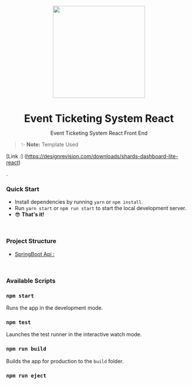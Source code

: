 <p align="center">

<img src="images/avatars/logo.png" width="250" />
</a>
</p>

<h1 align="center" style="border-bottom: none !important; margin-bottom: 5px !important;"> Event Ticketing System  React</h1>


<p align="center">
Event Ticketing System  React Front End <br /> 
</p>


> ✨ **Note:** Template Used 
<p align="center">

[Link :] (https://designrevision.com/downloads/shards-dashboard-lite-react)
</p> .

<br />

### Quick Start

* Install dependencies by running `yarn` or `npm install`.
* Run `yarn start` or `npm run start` to start the local development server.
* 😎 **That's it!** 

<br />

### Project Structure

- [SpringBoot Api  :](https://github.com/rachidoubahmane99/EventTicket-springboot.git)


<br />

### Available Scripts

### `npm start`

Runs the app in the development mode.

### `npm test`

Launches the test runner in the interactive watch mode.

### `npm run build`

Builds the app for production to the `build` folder.

### `npm run eject`


<br />



